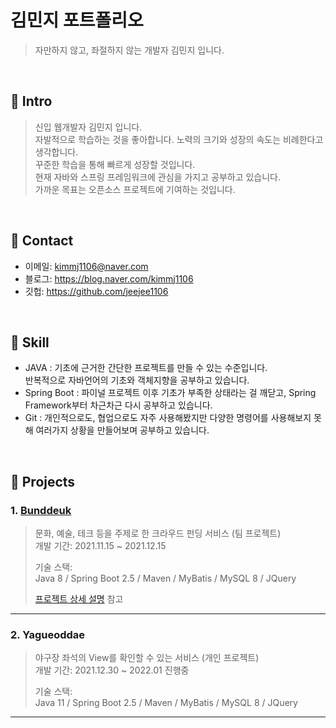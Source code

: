 # 김민지 포트폴리오
>자만하지 않고, 좌절하지 않는 개발자 김민지 입니다.

</br>

## :pushpin: Intro
>신입 웹개발자 김민지 입니다.  
>자발적으로 학습하는 것을 좋아합니다. 노력의 크기와 성장의 속도는 비례한다고 생각합니다.  
>꾸준한 학습을 통해 빠르게 성장할 것입니다.  
>현재 자바와 스프링 프레임워크에 관심을 가지고 공부하고 있습니다.  
>가까운 목표는 오픈소스 프로젝트에 기여하는 것입니다.

</br>

## :pushpin: Contact
- 이메일: kimmj1106@naver.com
- 블로그: https://blog.naver.com/kimmj1106
- 깃헙: https://github.com/jeejee1106

</br>

## :pushpin: Skill
- JAVA : 기초에 근거한 간단한 프로젝트를 만들 수 있는 수준입니다.  
  반복적으로 자바언어의 기초와 객체지향을 공부하고 있습니다.
- Spring Boot : 파이널 프로젝트 이후 기초가 부족한 상태라는 걸 깨닫고, Spring Framework부터 차근차근 다시 공부하고 있습니다.
- Git : 개인적으로도, 협업으로도 자주 사용해봤지만 다양한 명령어를 사용해보지 못해 여러가지 상황을 만들어보며 공부하고 있습니다.

</br>

## :pushpin: Projects
### 1. [Bunddeuk](http://3.37.218.252:8080/)
>문화, 예술, 테크 등을 주제로 한 크라우드 펀딩 서비스 (팀 프로젝트)  
>개발 기간: 2021.11.15 ~ 2021.12.15
>  
>기술 스택:  
>Java 8 / Spring Boot 2.5 / Maven / MyBatis / MySQL 8 / JQuery
>  
>[프로젝트 상세 설명](https://github.com/jeejee1106/FinalProject_update#readme) 참고

---

### 2. Yagueoddae
>야구장 좌석의 View를 확인할 수 있는 서비스  (개인 프로젝트)  
>개발 기간: 2021.12.30 ~ 2022.01 진행중  
>  
>기술 스택:  
>Java 11 / Spring Boot 2.5 / Maven / MyBatis / MySQL 8 / JQuery

---
